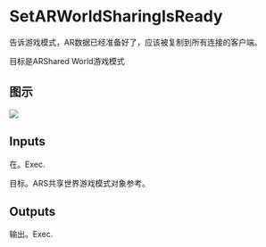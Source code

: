 # SetARWorldSharingIsReady

告诉游戏模式，AR数据已经准备好了，应该被复制到所有连接的客户端。

目标是ARShared World游戏模式

## 图示

![]($-20221218-17590993.png)

## Inputs

在。Exec.

目标。ARS共享世界游戏模式对象参考。 

## Outputs

输出。Exec.
